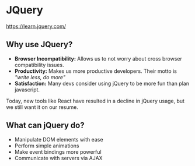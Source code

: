 # JQuery

https://learn.jquery.com/

## Why use JQuery?

* **Browser Incompatibility:** Allows us to not worry about cross browser compatibility issues.
* **Productivity:** Makes us more productive developers. Their motto is *"write less, do more"*
* **Satisfaction:** Many devs consider using jQuery to be more fun than plan javascript.

Today, new tools like React have resulted in a decline in jQuery usage, but we still want it on our resume.

## What can jQuery do?

* Manipulate DOM elements with ease
* Perform simple animations
* Make event bindings more powerful
* Communicate with servers via AJAX


